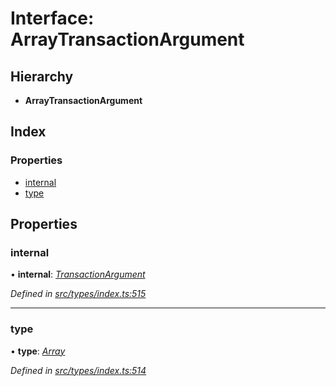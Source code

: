 # Interface: ArrayTransactionArgument

## Hierarchy

* **ArrayTransactionArgument**

## Index

### Properties

* [internal](arraytransactionargument.md#internal)
* [type](arraytransactionargument.md#type)

## Properties

###  internal

• **internal**: *[TransactionArgument](../globals.md#transactionargument)*

*Defined in [src/types/index.ts:515](https://github.com/PolymathNetwork/polymesh-sdk/blob/5b409784/src/types/index.ts#L515)*

___

###  type

• **type**: *[Array](../enums/transactionargumenttype.md#array)*

*Defined in [src/types/index.ts:514](https://github.com/PolymathNetwork/polymesh-sdk/blob/5b409784/src/types/index.ts#L514)*
